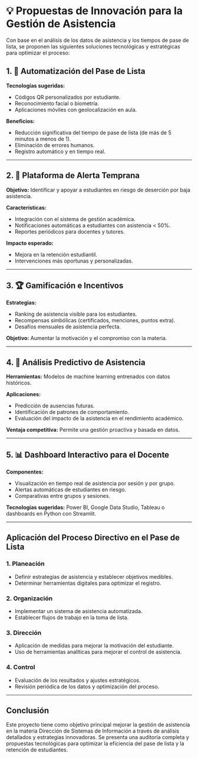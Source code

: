 # 💡 Propuestas de Innovación para la Gestión de Asistencia

Con base en el análisis de los datos de asistencia y los tiempos de pase de lista, se proponen las siguientes soluciones tecnológicas y estratégicas para optimizar el proceso:

## 1. 📲 Automatización del Pase de Lista

**Tecnologías sugeridas:**
- Códigos QR personalizados por estudiante.
- Reconocimiento facial o biometría.
- Aplicaciones móviles con geolocalización en aula.

**Beneficios:**
- Reducción significativa del tiempo de pase de lista (de más de 5 minutos a menos de 1).
- Eliminación de errores humanos.
- Registro automático y en tiempo real.

---

## 2. 🚨 Plataforma de Alerta Temprana

**Objetivo:** Identificar y apoyar a estudiantes en riesgo de deserción por baja asistencia.

**Características:**
- Integración con el sistema de gestión académica.
- Notificaciones automáticas a estudiantes con asistencia < 50%.
- Reportes periódicos para docentes y tutores.

**Impacto esperado:**
- Mejora en la retención estudiantil.
- Intervenciones más oportunas y personalizadas.

---

## 3. 🏆 Gamificación e Incentivos

**Estrategias:**
- Ranking de asistencia visible para los estudiantes.
- Recompensas simbólicas (certificados, menciones, puntos extra).
- Desafíos mensuales de asistencia perfecta.

**Objetivo:** Aumentar la motivación y el compromiso con la materia.

---

## 4. 🤖 Análisis Predictivo de Asistencia

**Herramientas:** Modelos de machine learning entrenados con datos históricos.

**Aplicaciones:**
- Predicción de ausencias futuras.
- Identificación de patrones de comportamiento.
- Evaluación del impacto de la asistencia en el rendimiento académico.

**Ventaja competitiva:** Permite una gestión proactiva y basada en datos.

---

## 5. 📊 Dashboard Interactivo para el Docente

**Componentes:**
- Visualización en tiempo real de asistencia por sesión y por grupo.
- Alertas automáticas de estudiantes en riesgo.
- Comparativas entre grupos y sesiones.

**Tecnologías sugeridas:** Power BI, Google Data Studio, Tableau o dashboards en Python con Streamlit.

---

## Aplicación del Proceso Directivo en el Pase de Lista

### 1. Planeación
- Definir estrategias de asistencia y establecer objetivos medibles.
- Determinar herramientas digitales para optimizar el registro.

### 2. Organización
- Implementar un sistema de asistencia automatizada.
- Establecer flujos de trabajo en la toma de lista.

### 3. Dirección
- Aplicación de medidas para mejorar la motivación del estudiante.
- Uso de herramientas analíticas para mejorar el control de asistencia.

### 4. Control
- Evaluación de los resultados y ajustes estratégicos.
- Revisión periódica de los datos y optimización del proceso.

---

## Conclusión

Este proyecto tiene como objetivo principal mejorar la gestión de asistencia en la materia Dirección de Sistemas de Información a través de análisis detallados y estrategias innovadoras. Se presenta una auditoría completa y propuestas tecnológicas para optimizar la eficiencia del pase de lista y la retención de estudiantes.

